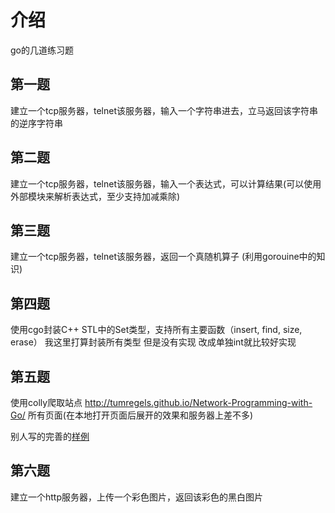 # 介绍
go的几道练习题

## 第一题
建立一个tcp服务器，telnet该服务器，输入一个字符串进去，立马返回该字符串的逆序字符串


## 第二题
建立一个tcp服务器，telnet该服务器，输入一个表达式，可以计算结果(可以使用外部模块来解析表达式，至少支持加减乘除)


## 第三题
建立一个tcp服务器，telnet该服务器，返回一个真随机算子 (利用gorouine中的知识)


## 第四题
使用cgo封装C++ STL中的Set类型，支持所有主要函数（insert, find, size, erase） 
我这里打算封装所有类型 但是没有实现  改成单独int就比较好实现

## 第五题 
使用colly爬取站点 http://tumregels.github.io/Network-Programming-with-Go/ 所有页面(在本地打开页面后展开的效果和服务器上差不多)

别人写的完善的[样例](https://ruilisi.github.io/golang-crawler-example/)

## 第六题 
建立一个http服务器，上传一个彩色图片，返回该彩色的黑白图片
